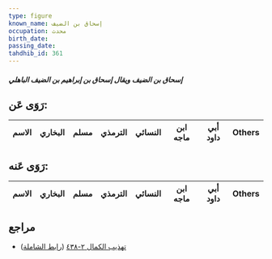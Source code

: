 ```yaml
---
type: figure
known_name: إسحاق بن الضيف
occupation: محدث
birth_date:
passing_date:
tahdhib_id: 361
---
```

##### إسحاق بن الضيف ويقال إسحاق بن إبراهيم بن الضيف الباهلي

## رَوَى عَن:
| الاسم | البخاري | مسلم | الترمذي | النسائي | ابن ماجه | أبي داود | Others |
| ----- | ------- | ---- | ------- | ------- | -------- | -------- | ------ |
## رَوَى عَنه:
| الاسم | البخاري | مسلم | الترمذي | النسائي | ابن ماجه | أبي داود | Others |
| ----- | ------- | ---- | ------- | ------- | -------- | -------- | ------ |
## مراجع
- [تهذيب الكمال ٢-٤٣٨](obsidian://open?vault=Tahdhib-al-Kamal&file=Figures/٣٦١-إسحاق%20بن%20الضيف%20ويقال%20إسحاق%20بن%20إبراهيم%20بن%20الضيف%20الباهلي) ([رابط الشاملة](https://shamela.ws/book/3722/919))